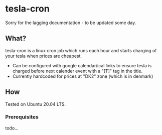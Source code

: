 # tesla-cron

Sorry for the lagging documentation - to be updated some day.

## What?

tesla-cron is a linux cron job which runs each hour and starts charging of your tesla when prices are cheapest.

- Can be configured with google calendar/ical links to ensure tesla is charged before next calender event with a "[T]" tag in the title.
- Currently hardcoded for prices at "DK2" zone (which is in denmark)

## How

Tested on Ubuntu 20.04 LTS.

### Prerequisites

todo...
